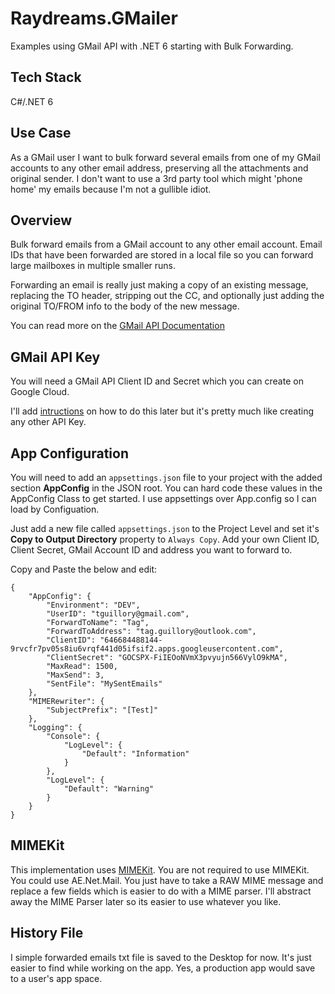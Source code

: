 # Raydreams.GMailer

Examples using GMail API with .NET 6 starting with Bulk Forwarding.

## Tech Stack

C#/.NET 6

## Use Case

As a GMail user I want to bulk forward several emails from one of my GMail accounts to any other email address, preserving all the attachments and original sender. I don't want to use a 3rd party tool which might 'phone home' my emails because I'm not a gullible idiot.

## Overview

Bulk forward emails from a GMail account to any other email account. Email IDs that have been forwarded are stored in a local file so you can forward large mailboxes in multiple smaller runs.

Forwarding an email is really just making a copy of an existing message, replacing the TO header, stripping out the CC, and optionally just adding the original TO/FROM info to the body of the new message.

You can read more on the [GMail API Documentation](https://developers.google.com/gmail/api/reference/rest)

## GMail API Key

You will need a GMail API Client ID and Secret which you can create on Google Cloud.

I'll add [intructions](https://developers.google.com/gmail/api/auth/web-server) on how to do this later but it's pretty much like creating any other API Key.

## App Configuration

You will need to add an `appsettings.json` file to your project with the added section **AppConfig** in the JSON root. You can hard code these values in the AppConfig Class to get started. I use appsettings over App.config so I can load by Configuation.

Just add a new file called `appsettings.json` to the Project Level and set it's **Copy to Output Directory** property to `Always Copy`. Add your own Client ID, Client Secret, GMail Account ID and address you want to forward to.

Copy and Paste the below and edit:

```
{
    "AppConfig": {
        "Environment": "DEV",
        "UserID": "tguillory@gmail.com",
        "ForwardToName": "Tag",
        "ForwardToAddress": "tag.guillory@outlook.com",
        "ClientID": "646684488144-9rvcfr7pv05s8iu6vrqf441d05ifsif2.apps.googleusercontent.com",
        "ClientSecret": "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",
        "MaxRead": 1500,
        "MaxSend": 3,
        "SentFile": "MySentEmails"
    },
    "MIMERewriter": {
        "SubjectPrefix": "[Test]"
    },
    "Logging": {
        "Console": {
            "LogLevel": {
                "Default": "Information"
            }
        },
        "LogLevel": {
            "Default": "Warning"
        }
    }
}
```

## MIMEKit

This implementation uses [MIMEKit](https://github.com/jstedfast/MimeKit). You are not required to use MIMEKit. You could use AE.Net.Mail. You just have to take a RAW MIME message and replace a few fields which is easier to do with a MIME parser. I'll abstract away the MIME Parser later so its easier to use whatever you like.

## History File

I simple forwarded emails txt file is saved to the Desktop for now. It's just easier to find while working on the app. Yes, a production app would save to a user's app space.